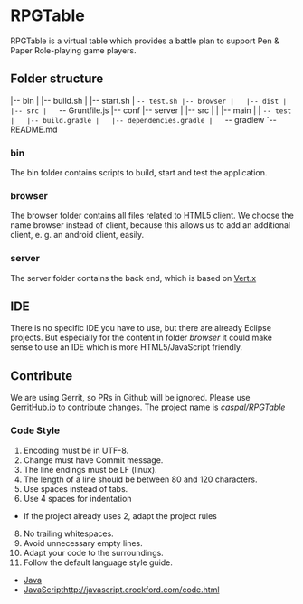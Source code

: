 # RPGTable
RPGTable is a virtual table which provides a battle plan to support Pen & Paper Role-playing game players.

## Folder structure
|-- bin
|   |-- build.sh
|   |-- start.sh
|   `-- test.sh
|-- browser
|   |-- dist
|   |-- src
|   `-- Gruntfile.js
|-- conf
|-- server
|   |-- src
|   |   |-- main
|   |   `-- test
|   |-- build.gradle
|   |-- dependencies.gradle
|   `-- gradlew
`-- README.md

### bin
The bin folder contains scripts to build, start and test the application.

### browser
The browser folder contains all files related to HTML5 client. We choose the name browser instead of client, because this allows us to add an additional client, e. g. an android client, easily.

### server
The server folder contains the back end, which is based on [Vert.x](http://vertx.io/)

## IDE
There is no specific IDE you have to use, but there are already Eclipse projects. But especially for the content in folder *browser* it could make sense to use an IDE which is more HTML5/JavaScript friendly.

## Contribute
We are using Gerrit, so PRs in Github will be ignored. Please use [GerritHub.io](https://review.gerrithub.io)
to contribute changes. The project name is *caspal/RPGTable*

### Code Style
1. Encoding must be in UTF-8.
2. Change must have Commit message.
3. The line endings must be LF (linux).
4. The length of a line should be between 80 and 120 characters.
5. Use spaces instead of tabs.
6. Use 4 spaces for indentation
  * If the project already uses 2, adapt the project rules
8. No trailing whitespaces.
9. Avoid unnecessary empty lines.
10. Adapt your code to the surroundings.
11. Follow the default language style guide.
  * [Java](http://www.oracle.com/technetwork/java/codeconventions-150003.pdf)
  * [JavaScript](http://vertx.io/)http://javascript.crockford.com/code.html
